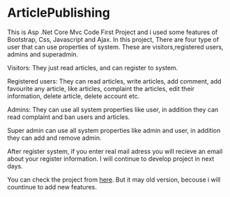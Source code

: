# ArticlePublishing
This is Asp .Net Core Mvc Code First Project and i used some features of Bootstrap, Css, Javascript and Ajax.
In this project, There are four type of user that can use properties of system. These are visitors,registered users, admins and superadmin.

Visitors: They just read articles, and can register to system.

Registered users: They can read articles, write articles, add comment, add favourite any article, like articles, complaint the articles, edit their information, delete article, delete account etc.

Admins: They can use all system properties like user, in addition they can read complaint and ban users and articles.

Super admin can use all system properties like admin and user, in addition they can add and remove admin.


After register system, if you enter real mail adress you will recieve an email about your register information. I will continue to develop project in next days.

You can check the project from [here](http://infoproject.somee.com). But it may old version, becouse i will countinue to add new features.
